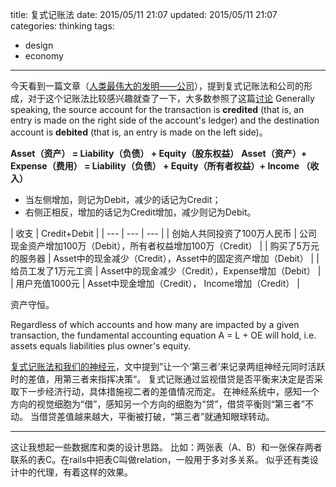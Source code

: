 title: 复式记账法
date: 2015/05/11 21:07
updated: 2015/05/11 21:07
categories: thinking
tags:
- design
- economy
---
今天看到一篇文章（[人类最伟大的发明——公司](http://wap.koudaitong.com/v2/showcase/feature?alias=poj47jb0&spm=m1431298346470765364878769.autoreply)），提到复式记账法和公司的形成，对于这个记账法比较感兴趣就查了一下，大多数参照了这篇[讨论](http://www.zhihu.com/question/20718557)
Generally speaking, the source account for the transaction is **credited** (that is, an entry is made on the right side of the account's ledger) and the destination account is **debited** (that is, an entry is made on the left side)。

**Asset（资产）                 = Liability（负债） + Equity（股东权益）**
**Asset（资产）+ Expense（费用） = Liability（负债） + Equity（所有者权益）+ Income （收入）**

+ 当左侧增加，则记为Debit，减少的话记为Credit；
+ 右侧正相反，增加的话记为Credit增加，减少则记为Debit。

| 收支                     | Credit+Debit |
| ---                     | --- | --- |
| 创始人共同投资了100万人民币 | 公司现金资产增加100万（Debit），所有者权益增加100万（Credit） |
| 购买了5万元的服务器        | Asset中的现金减少（Credit），Asset中的固定资产增加（Debit） | 
| 给员工发了1万元工资        | Asset中的现金减少（Credit），Expense增加（Debit） | 
| 用户充值1000元            | Asset中现金增加（Credit）， Income增加（Credit） |

资产守恒。

Regardless of which accounts and how many are impacted by a given transaction, 
the fundamental accounting equation A = L + OE will hold, i.e. assets equals liabilities plus owner's equity.

[复式记账法和我们的神经元](http://songshuhui.net/archives/73773)，文中提到”让一个‘第三者’来记录两组神经元同时活跃时的差值，用第三者来指挥决策“。
复式记账通过监视借贷是否平衡来决定是否采取下一步经济行动，具体措施视二者的差值情况而定。
在神经系统中，感知一个方向的视觉细胞为“借”，感知另一个方向的细胞为“贷”，借贷平衡则“第三者”不动。
当借贷差值越来越大，平衡被打破，“第三者”就通知眼球转动。

* * *

这让我想起一些数据库和类的设计思路。
比如：两张表（A、B）和一张保存两者联系的表C。在rails中把表C叫做relation，一般用于多对多关系。
似乎还有类设计中的代理，有着这样的效果。